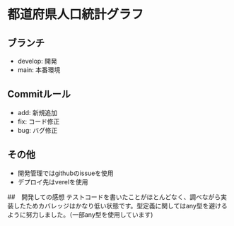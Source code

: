 # 都道府県人口統計グラフ

## ブランチ
- develop: 開発
- main: 本番環境

## Commitルール
- add: 新規追加
- fix: コード修正
- bug: バグ修正

## その他
- 開発管理ではgithubのissueを使用
- デプロイ先はverelを使用

##　開発しての感想
テストコードを書いたことがほとんどなく、調べながら実装したためカバレッジはかなり低い状態です。型定義に関してはany型を避けるように努力しました。（一部any型を使用しています)
